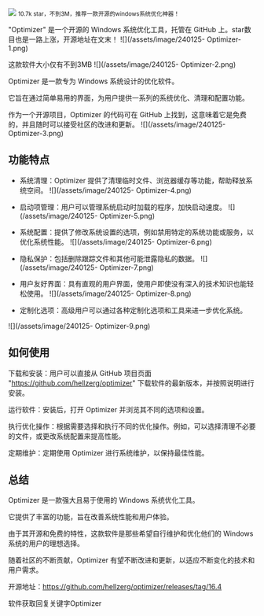 <img src="/assets/image/240125- Optimizer-1.png" style="max-width: 70%; height: auto;">
<small>10.7k star，不到3M，推荐一款开源的windows系统优化神器！</small>



"Optimizer" 是一个开源的 Windows 系统优化工具，托管在 GitHub 上。star数目也是一路上涨，开源地址在文末！
![](/assets/image/240125- Optimizer-1.png)

这款软件大小仅有不到3MB
![](/assets/image/240125- Optimizer-2.png)

Optimizer 是一款专为 Windows 系统设计的优化软件。

它旨在通过简单易用的界面，为用户提供一系列的系统优化、清理和配置功能。

作为一个开源项目，Optimizer 的代码可在 GitHub 上找到，这意味着它是免费的，并且随时可以接受社区的改进和更新。
![](/assets/image/240125- Optimizer-3.png)

## 功能特点
- 系统清理：Optimizer 提供了清理临时文件、浏览器缓存等功能，帮助释放系统空间。
![](/assets/image/240125- Optimizer-4.png)

- 启动项管理：用户可以管理系统启动时加载的程序，加快启动速度。
![](/assets/image/240125- Optimizer-5.png)
- 系统配置：提供了修改系统设置的选项，例如禁用特定的系统功能或服务，以优化系统性能。
![](/assets/image/240125- Optimizer-6.png)
- 隐私保护：包括删除跟踪文件和其他可能泄露隐私的数据。
![](/assets/image/240125- Optimizer-7.png)
- 用户友好界面：具有直观的用户界面，使用户即使没有深入的技术知识也能轻松使用。
![](/assets/image/240125- Optimizer-8.png)
- 定制化选项：高级用户可以通过各种定制化选项和工具来进一步优化系统。

![](/assets/image/240125- Optimizer-9.png)

## 如何使用
下载和安装：用户可以直接从 GitHub 项目页面 "https://github.com/hellzerg/optimizer" 下载软件的最新版本，并按照说明进行安装。

运行软件：安装后，打开 Optimizer 并浏览其不同的选项和设置。

执行优化操作：根据需要选择和执行不同的优化操作。例如，可以选择清理不必要的文件，或更改系统配置来提高性能。

定期维护：定期使用 Optimizer 进行系统维护，以保持最佳性能。

## 总结
Optimizer 是一款强大且易于使用的 Windows 系统优化工具。

它提供了丰富的功能，旨在改善系统性能和用户体验。

由于其开源和免费的特性，这款软件是那些希望自行维护和优化他们的 Windows 系统的用户的理想选择。

随着社区的不断贡献，Optimizer 有望不断改进和更新，以适应不断变化的技术和用户需求。

开源地址：https://github.com/hellzerg/optimizer/releases/tag/16.4

软件获取回复关键字Optimizer